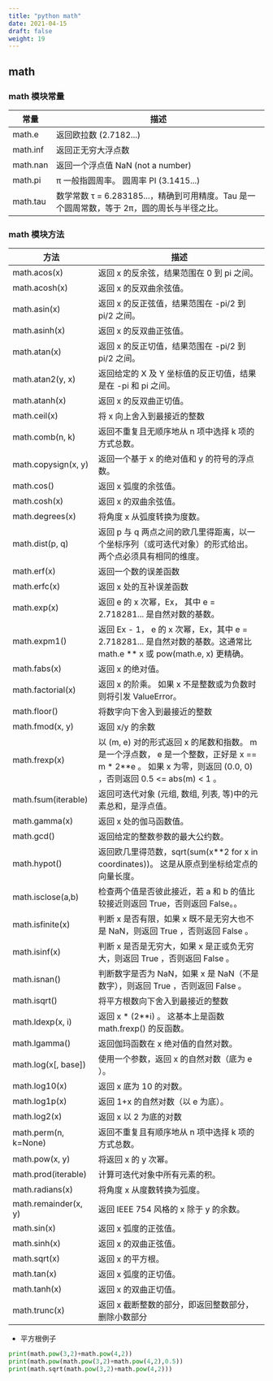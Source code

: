 ```yaml
---
title: "python math"
date: 2021-04-15
draft: false
weight: 19
---
```



## math

### math 模块常量

| 常量 | 描述 |
| --- | --- |
| math.e | 返回欧拉数 (2.7182...) |
| math.inf | 返回正无穷大浮点数 |
| math.nan | 返回一个浮点值 NaN (not a number) |
| math.pi | π 一般指圆周率。 圆周率 PI (3.1415...) |
| math.tau | 数学常数 τ = 6.283185...，精确到可用精度。Tau 是一个圆周常数，等于 2π，圆的周长与半径之比。 |



### math 模块方法

| 方法 | 描述 |
| --- | --- |
| math.acos(x) | 返回 x 的反余弦，结果范围在 0 到 pi 之间。 |
| math.acosh(x) | 返回 x 的反双曲余弦值。 |
| math.asin(x) | 返回 x 的反正弦值，结果范围在 -pi/2 到 pi/2 之间。 |
| math.asinh(x) | 返回 x 的反双曲正弦值。 |
| math.atan(x) | 返回 x 的反正切值，结果范围在 -pi/2 到 pi/2 之间。 |
| math.atan2(y, x) | 返回给定的 X 及 Y 坐标值的反正切值，结果是在 -pi 和 pi 之间。 |
| math.atanh(x) | 返回 x 的反双曲正切值。 |
| math.ceil(x) | 将 x 向上舍入到最接近的整数 |
| math.comb(n, k) | 返回不重复且无顺序地从 n 项中选择 k 项的方式总数。 |
| math.copysign(x, y) | 返回一个基于 x 的绝对值和 y 的符号的浮点数。 |
| math.cos() | 返回 x 弧度的余弦值。 |
| math.cosh(x) | 返回 x 的双曲余弦值。 |
| math.degrees(x) | 将角度 x 从弧度转换为度数。 |
| math.dist(p, q) | 返回 p 与 q 两点之间的欧几里得距离，以一个坐标序列（或可迭代对象）的形式给出。 两个点必须具有相同的维度。 |
| math.erf(x) | 返回一个数的误差函数 |
| math.erfc(x) | 返回 x 处的互补误差函数 |
| math.exp(x) | 返回 e 的 x 次幂，Ex， 其中 e = 2.718281... 是自然对数的基数。 |
| math.expm1() | 返回 Ex - 1， e 的 x 次幂，Ex，其中 e = 2.718281... 是自然对数的基数。这通常比 math.e ** x 或 pow(math.e, x) 更精确。 |
| math.fabs(x) | 返回 x 的绝对值。 |
| math.factorial(x) | 返回 x 的阶乘。 如果 x 不是整数或为负数时则将引发 ValueError。 |
| math.floor() | 将数字向下舍入到最接近的整数 |
| math.fmod(x, y) | 返回 x/y 的余数 |
| math.frexp(x) | 以 (m, e) 对的形式返回 x 的尾数和指数。 m 是一个浮点数， e 是一个整数，正好是 x == m * 2**e 。 如果 x 为零，则返回 (0.0, 0) ，否则返回 0.5 <= abs(m) < 1 。 |
| math.fsum(iterable) | 返回可迭代对象 (元组, 数组, 列表, 等)中的元素总和，是浮点值。 |
| math.gamma(x) | 返回 x 处的伽马函数值。 |
| math.gcd() | 返回给定的整数参数的最大公约数。 |
| math.hypot() | 返回欧几里得范数，sqrt(sum(x**2 for x in coordinates))。 这是从原点到坐标给定点的向量长度。 |
| math.isclose(a,b) | 检查两个值是否彼此接近，若 a 和 b 的值比较接近则返回 True，否则返回 False。。 |
| math.isfinite(x) | 判断 x 是否有限，如果 x 既不是无穷大也不是 NaN，则返回 True ，否则返回 False 。 |
| math.isinf(x) | 判断 x 是否是无穷大，如果 x 是正或负无穷大，则返回 True ，否则返回 False 。 |
| math.isnan() | 判断数字是否为 NaN，如果 x 是 NaN（不是数字），则返回 True ，否则返回 False 。 |
| math.isqrt() | 将平方根数向下舍入到最接近的整数 |
| math.ldexp(x, i) | 返回 x * (2**i) 。 这基本上是函数 math.frexp() 的反函数。 |
| math.lgamma() | 返回伽玛函数在 x 绝对值的自然对数。 |
| math.log(x[, base]) | 使用一个参数，返回 x 的自然对数（底为 e ）。 |
| math.log10(x) | 返回 x 底为 10 的对数。 |
| math.log1p(x) | 返回 1+x 的自然对数（以 e 为底）。 |
| math.log2(x) | 返回 x 以 2 为底的对数 |
| math.perm(n, k=None) | 返回不重复且有顺序地从 n 项中选择 k 项的方式总数。 |
| math.pow(x, y) | 将返回 x 的 y 次幂。 |
| math.prod(iterable) | 计算可迭代对象中所有元素的积。 |
| math.radians(x) | 将角度 x 从度数转换为弧度。 |
| math.remainder(x, y) | 返回 IEEE 754 风格的 x 除于 y 的余数。 |
| math.sin(x) | 返回 x 弧度的正弦值。 |
| math.sinh(x) | 返回 x 的双曲正弦值。 |
| math.sqrt(x) | 返回 x 的平方根。 |
| math.tan(x) | 返回 x 弧度的正切值。 |
| math.tanh(x) | 返回 x 的双曲正切值。 |
| math.trunc(x) | 返回 x 截断整数的部分，即返回整数部分，删除小数部分 |


+ 平方根例子

```python
print(math.pow(3,2)+math.pow(4,2))
print(math.pow(math.pow(3,2)+math.pow(4,2),0.5))
print(math.sqrt(math.pow(3,2)+math.pow(4,2)))
```